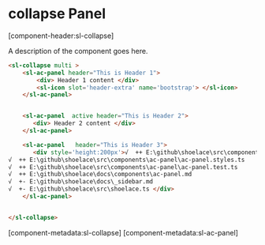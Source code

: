 # collapse Panel

[component-header:sl-collapse]

A description of the component goes here.

```html preview
<sl-collapse multi >
    <sl-ac-panel header="This is Header 1">
        <div> Header 1 content </div>
        <sl-icon slot='header-extra' name='bootstrap'> </sl-icon>
    </sl-ac-panel>


    <sl-ac-panel  active header="This is Header 2">
       <div> Header 2 content </div>
    </sl-ac-panel>

    <sl-ac-panel   header="This is Header 3">
       <div style='height:200px'>√  ++ E:\github\shoelace\src\components\ac-panel\ac-panel.ts
√  ++ E:\github\shoelace\src\components\ac-panel\ac-panel.styles.ts
√  ++ E:\github\shoelace\src\components\ac-panel\ac-panel.test.ts
√  ++ E:\github\shoelace\docs\components\ac-panel.md
√  +- E:\github\shoelace\docs\_sidebar.md
√  +- E:\github\shoelace\src\shoelace.ts </div>
    </sl-ac-panel>


</sl-collapse>
```



[component-metadata:sl-collapse]
[component-metadata:sl-ac-panel]
